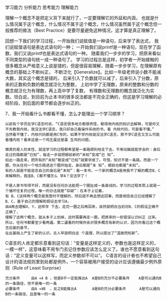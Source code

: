 学习能力
分析能力
思考能力
理解能力


理解一个概念不是把定义背下来就行了，一定要理解它的外延和内涵，
也就是什么情况属于这个概念，什么情况不属于这个概念，什么情况虽然属于这个概念但一般推荐的做法（Best Practice）是要尽量避免这种情况，这才算是真正理解了。

回想一下我们的学习过程，一开始我们说赋值是一种语句，后来学了表达式，
我们说赋值语句是表达式语句的一种；
一开始我们说printf是一种语句，现在学了函数，我们又说printf也是表达式语句的一种。
随着我们一步步的学习，把原来看似不同类型的语句统一成一种语句了。
学习的过程总是这样，初学者一开始接触的很多概念从严格意义上说是错的，但是很容易理解，随着一步步学习，在理解原有概念的基础上不断纠正，
不断泛化【Generalize】。比如一年级老师说小数不能减大数，其实这个概念是错的，
后来引入了负数就可以减了，后来引入了分数，原来的正数和负数的概念就泛化为整数，
上初中学了无理数，原来的整数和分数的概念就泛化为有理数，再上高中学了复数，
有理数和无理数的概念就泛化为实数。坦白说，到目前为止本书的很多说法都是不完全正确的，但这是学习理解的必经阶段，到后面的章节都会逐步纠正的。


7、我一开始看什么书都看不懂，怎么才能理出一个学习顺序？

    以前有个学员在学C语言时说，“C语言很多地方都很奇怪，都得用内核的知识去解释，可是你又不先教我内核，我没法学C语言。我只好自己看操作系统的书，看 内核代码，可是看不懂。”
    当然看不懂了，内核代码都是用C写的，如果不学内核就没法学C语言，那不学C语言又怎么可能看懂内核？看来这是一个鸡生蛋还是蛋 生鸡的问题。

    懒真的是人的本性，就连学习的过程都希望是一条路顺利地走下去，不用动脑就能学会的：身后走过的路都是“已知”，每走一步就把眼前新的“未知”变成“已 知”，
    如此一路走来，把所有的“未知”都变成“已知”就算学成了。可惜，知识不是一条路，而是一个圈，你从任何一个地方跳进这个圈开始走，身后都是“未 知”，眼前也都是“未知”。
    有的人就是不能容忍自己的身后是“未知”：看一本书，一个新的概念A是用我不了解的概念B、C来解释的，我连B、C都不懂怎么 学A？没法学了！

    不是人家书写得不好，而是没有任何办法能把一个圈扯成一条直线的。学习的过程本质上就是一个循环往复的过程，唯一的办法就是“存疑”：在本子上记着，
    有 B、C这样两个概念是我暂时不理解的，然后就不再去想这回事，而是相信自己已经理解了B、C，基于自己的理解和假设去学习A，
    由A再去理解X、Y，这样学 下去，走完一圈之后再回来，自然就明白当初对B、C的假设正确不正确了，
    理解了这两个概念，就从本子上划掉，这时需要再走一圈，把原来的一些错误认识纠正 过来。
    所以，任何书都要至少看两遍，第二遍看的时候你会对很多概念有新的认识，因为你看过这个概念后面的章节，
    在此基础上产生了新的认识。古人早就明白这 个道理，所以提出了“温故而知新”。


C语言的人肯定都乐意看到这句话：“变量是这样定义的，参数也是这样定义的，一模一样”，这意味着不用专门去记住参数应该怎么定义了。谁也不愿意看到这句话：“定义变量可以这样写，而定义参数却不可以”。
C语言的设计者也不希望自己设计的语法规则里到处都是例外，一个容易被用户接受的设计应该遵循最少例外原则（Rule of Least Surprise）


    充分条件     由A =》 B ，但是B不一定能推出A  A是B的充分不必要条件    A是可以通向B的一条路径，但不是唯一的一条
    必要条件     由A =》B  ，反之B能推出A       A是B的充分必要条件      A是可以通向B的一条路径，且是唯一的一条